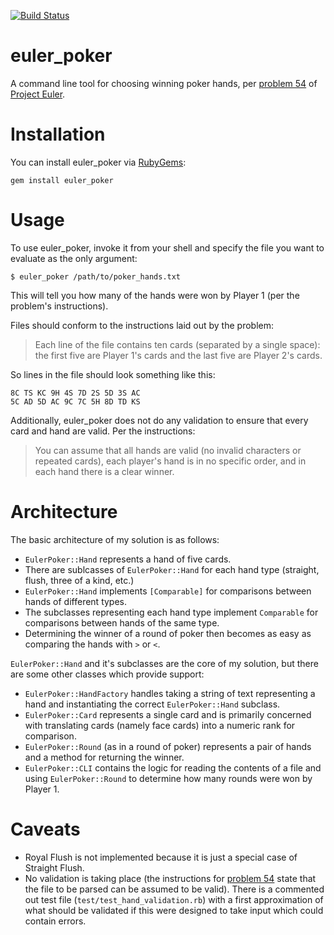 [![Build Status](https://travis-ci.org/toasterlovin/euler_poker.svg?branch=master)](https://travis-ci.org/toasterlovin/euler_poker)

# euler_poker

A command line tool for choosing winning poker hands, per [problem 54] of
[Project Euler].

[problem 54]: https://projecteuler.net/problem=54
[Project Euler]: https://projecteuler.net

# Installation

You can install euler_poker via [RubyGems]:

```
gem install euler_poker
```

[RubyGems]: https://rubygems.org

# Usage

To use euler_poker, invoke it from your shell and specify the file you want to
evaluate as the only argument:

```
$ euler_poker /path/to/poker_hands.txt
```

This will tell you how many of the hands were won by Player 1 (per the problem's
instructions).

Files should conform to the instructions laid out by the problem:

> Each line of the file contains ten cards (separated by a single space): the
> first five are Player 1's cards and the last five are Player 2's cards.

So lines in the file should look something like this:

```
8C TS KC 9H 4S 7D 2S 5D 3S AC
5C AD 5D AC 9C 7C 5H 8D TD KS
```

Additionally, euler_poker does not do any validation to ensure that every card
and hand are valid. Per the instructions:

> You can assume that all hands are valid (no invalid characters or repeated
> cards), each player's hand is in no specific order, and in each hand there is
> a clear winner.

# Architecture

The basic architecture of my solution is as follows:

- `EulerPoker::Hand` represents a hand of five cards.
- There are sublcasses of `EulerPoker::Hand` for each hand type (straight,
  flush, three of a kind, etc.)
- `EulerPoker::Hand` implements `[Comparable]` for comparisons between hands
  of different types.
- The subclasses representing each hand type implement `Comparable` for
  comparisons between hands of the same type.
- Determining the winner of a round of poker then becomes as easy as comparing
  the hands with `>` or `<`.

`EulerPoker::Hand` and it's subclasses are the core of my solution, but there
are some other classes which provide support:

- `EulerPoker::HandFactory` handles taking a string of text representing a hand
  and instantiating the correct `EulerPoker::Hand` subclass.
- `EulerPoker::Card` represents a single card and is primarily concerned with
  translating cards (namely face cards) into a numeric rank for comparison.
- `EulerPoker::Round` (as in a round of poker) represents a pair of hands and a
  method for returning the winner.
- `EulerPoker::CLI` contains the logic for reading the contents of a file and
  using `EulerPoker::Round` to determine how many rounds were won by Player 1.

[Comparable]: https://ruby-doc.org/core-2.4.0/Comparable.html

# Caveats

- Royal Flush is not implemented because it is just a special case of Straight
  Flush.
- No validation is taking place (the instructions for [problem 54] state that
  the file to be parsed can be assumed to be valid). There is a commented out
  test file (`test/test_hand_validation.rb`) with a first approximation of what
  should be validated if this were designed to take input which could contain
  errors.
